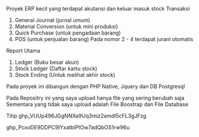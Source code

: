 Proyek ERP kecil yang terdapat akutansi dan keluar masuk stock
Transaksi 
1. General Journal (jurnal umum)
2. Material Conversion (untuk mini produksi)
3. Quick Purchase (untuk pengadaan barang)
4. POS (untuk penjualan barang)
Pada nomor 2 - 4 terdapat juranl otomatis

Report Utama
1. Ledger (Buku besar akun)
2. Stock Ledger (Daftar kartu stock)
3. Stock Ending (Untuk melihat akhir stock)

Pada proyek ini dibangun dengan PHP Native, Jquery dan DB Postgresql

Pada Repositry ini yang saya upload hanya file yang sering berubah saja
Sementara yang tidak saya upload adalah File Boostrap dan File Database

Titip
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

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
